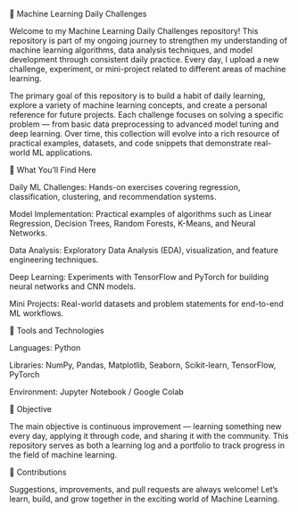 🧠 Machine Learning Daily Challenges

Welcome to my Machine Learning Daily Challenges repository!
This repository is part of my ongoing journey to strengthen my understanding of machine learning algorithms, data analysis techniques, and model development through consistent daily practice. Every day, I upload a new challenge, experiment, or mini-project related to different areas of machine learning.

The primary goal of this repository is to build a habit of daily learning, explore a variety of machine learning concepts, and create a personal reference for future projects. Each challenge focuses on solving a specific problem — from basic data preprocessing to advanced model tuning and deep learning. Over time, this collection will evolve into a rich resource of practical examples, datasets, and code snippets that demonstrate real-world ML applications.

📘 What You’ll Find Here

Daily ML Challenges: Hands-on exercises covering regression, classification, clustering, and recommendation systems.

Model Implementation: Practical examples of algorithms such as Linear Regression, Decision Trees, Random Forests, K-Means, and Neural Networks.

Data Analysis: Exploratory Data Analysis (EDA), visualization, and feature engineering techniques.

Deep Learning: Experiments with TensorFlow and PyTorch for building neural networks and CNN models.

Mini Projects: Real-world datasets and problem statements for end-to-end ML workflows.

🧩 Tools and Technologies

Languages: Python

Libraries: NumPy, Pandas, Matplotlib, Seaborn, Scikit-learn, TensorFlow, PyTorch

Environment: Jupyter Notebook / Google Colab

🎯 Objective

The main objective is continuous improvement — learning something new every day, applying it through code, and sharing it with the community. This repository serves as both a learning log and a portfolio to track progress in the field of machine learning.

🤝 Contributions

Suggestions, improvements, and pull requests are always welcome! Let’s learn, build, and grow together in the exciting world of Machine Learning.
